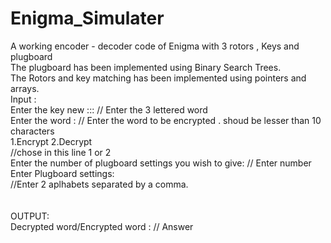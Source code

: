 # Enigma_Simulater
A working encoder - decoder code of Enigma with 3 rotors , Keys and plugboard<br />
The plugboard has been implemented using Binary Search Trees.<br />
The Rotors and key matching has been implemented using pointers and arrays.<br />
Input : <br />
Enter the key new ::: // Enter the 3 lettered word<br />
Enter the word : // Enter the word to be encrypted . shoud be lesser than 10 characters<br />
1.Encrypt 2.Decrypt<br />
//chose in this line 1 or 2 <br />
Enter the number of plugboard settings you wish to give: // Enter number<br />
Enter Plugboard settings:<br />
//Enter 2 aplhabets separated by a comma.<br />
<br />
<br />
OUTPUT: <br />
Decrypted word/Encrypted word : // Answer<br />
